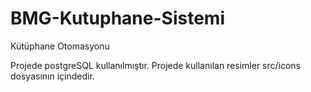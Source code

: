 # BMG-Kutuphane-Sistemi

Kütüphane Otomasyonu

Projede postgreSQL kullanılmıştır.
Projede kullanılan resimler src/icons dosyasının içindedir.
